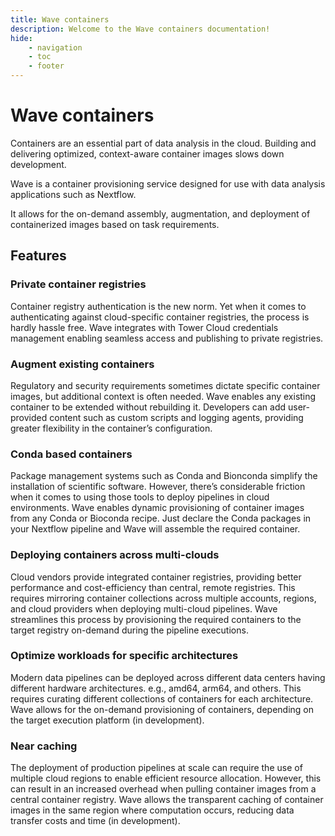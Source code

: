 ```yaml
---
title: Wave containers
description: Welcome to the Wave containers documentation!
hide:
    - navigation
    - toc
    - footer
---
```


# Wave containers

Containers are an essential part of data analysis in the cloud. Building and delivering optimized, context-aware
container images slows down development.

Wave is a container provisioning service designed for use with data analysis applications such as Nextflow.

It allows for the on-demand assembly, augmentation, and deployment of containerized images based on task requirements.

## Features

<div markdown class="grid">
<div markdown>

### Private container registries

Container registry authentication is the new norm. Yet when it comes to authenticating against cloud-specific container registries, the process is hardly hassle free.
Wave integrates with Tower Cloud credentials management enabling seamless access and publishing to private registries.

</div>
<div markdown>

### Augment existing containers

Regulatory and security requirements sometimes dictate specific container images, but additional context is often needed.
Wave enables any existing container to be extended without rebuilding it. Developers can add user-provided content such as custom scripts and logging agents, providing greater flexibility in the container’s configuration.

</div>
<div markdown>

### Conda based containers

Package management systems such as Conda and Bionconda simplify the installation of scientific software. However, there’s considerable friction when it comes to using those tools to deploy pipelines in cloud environments.
Wave enables dynamic provisioning of container images from any Conda or Bioconda recipe. Just declare the Conda packages in your Nextflow pipeline and Wave will assemble the required container.

</div>
<div markdown>

### Deploying containers across multi-clouds

Cloud vendors provide integrated container registries, providing better performance and cost-efficiency than central, remote registries.
This requires mirroring container collections across multiple accounts, regions, and cloud providers when deploying multi-cloud pipelines.
Wave streamlines this process by provisioning the required containers to the target registry on-demand during the pipeline executions.

</div>
<div markdown>

### Optimize workloads for specific architectures

Modern data pipelines can be deployed across different data centers having different hardware architectures. e.g., amd64, arm64, and others. This requires curating different collections of containers for each architecture.
Wave allows for the on-demand provisioning of containers, depending on the target execution platform (in development).

</div>
<div markdown>

### Near caching

The deployment of production pipelines at scale can require the use of multiple cloud regions to enable efficient resource allocation.
However, this can result in an increased overhead when pulling container images from a central container registry. Wave allows the transparent caching of container images in the same region where computation occurs, reducing data transfer costs and time (in development).

</div>
</div>
